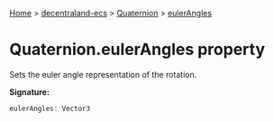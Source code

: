 [Home](./index) &gt; [decentraland-ecs](./decentraland-ecs.md) &gt; [Quaternion](./decentraland-ecs.quaternion.md) &gt; [eulerAngles](./decentraland-ecs.quaternion.eulerangles.md)

# Quaternion.eulerAngles property

Sets the euler angle representation of the rotation.

**Signature:**
```javascript
eulerAngles: Vector3
```
